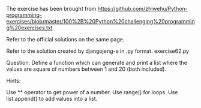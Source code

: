 The exercise has been brought from https://github.com/zhiwehu/Python-programming-exercises/blob/master/100%2B%20Python%20challenging%20programming%20exercises.txt

Refer to the official solutions on the same page.

Refer to the solution created by djangojeng-e in .py format. exercise62.py


Question:
Define a function which can generate and print a list where the values are square of numbers between 1 and 20 (both included).

Hints:

Use ** operator to get power of a number.
Use range() for loops.
Use list.append() to add values into a list.
